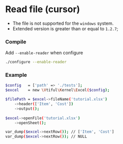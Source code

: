 # Read file (cursor)

* The file is not supported for the `windows` system.
* Extended version is greater than or equal to `1.2.7`;

### Compile

Add `--enable-reader` when configure

```bash
./configure --enable-reader
```

### Example

```bash
$config   = ['path' => './tests'];
$excel    = new \Vtiful\Kernel\Excel($config);

$filePath = $excel->fileName('tutorial.xlsx')
    ->header(['Item', 'Cost'])
    ->output();
    
$excel->openFile('tutorial.xlsx')
    ->openSheet();

var_dump($excel->nextRow()); // ['Item', 'Cost']
var_dump($excel->nextRow()); // NULL
```



